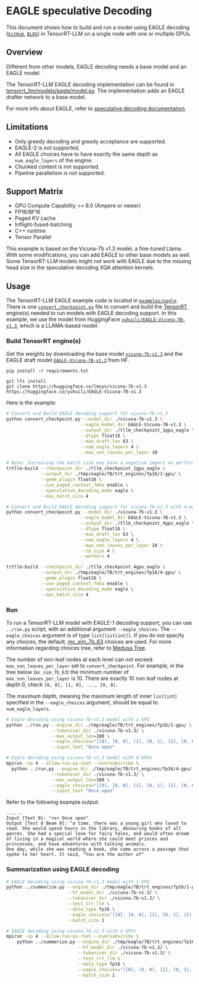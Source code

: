 # EAGLE speculative Decoding

This document shows how to build and run a model using EAGLE decoding ([`GitHub`](https://github.com/SafeAILab/EAGLE/tree/main), [`BLOG`](https://sites.google.com/view/eagle-llm)) in TensorRT-LLM on a single node with one or multiple GPUs.

## Overview
Different from other models, EAGLE decoding needs a base model and an EAGLE model.

The TensorRT-LLM EAGLE decoding implementation can be found in [tensorrt_llm/models/eagle/model.py](../../tensorrt_llm/models/eagle/model.py).
The implementation adds an EAGLE drafter network to a base model.

For more info about EAGLE, refer to [speculative decoding documentation](https://nvidia.github.io/TensorRT-LLM/advanced/speculative-decoding.html).

## Limitations
  * Only greedy decoding and greedy acceptance are supported.
  * EAGLE-2 is not supported.
  * All EAGLE choices have to have exactly the same depth as `num_eagle_layers` of the engine.
  * Chunked context is not supported.
  * Pipeline parallelism is not supported.

## Support Matrix
  * GPU Compute Capability >= 8.0 (Ampere or newer)
  * FP16/BF16
  * Paged KV cache
  * Inflight-fused-batching
  * C++ runtime
  * Tensor Parallel

This example is based on the Vicuna-7b v1.3 model, a fine-tuned Llama. With some modifications, you can add EAGLE to other base models as well. Some TensorRT-LLM models might not work with EAGLE due to the missing head size in the speculative decoding XQA attention kernels.

## Usage
The TensorRT-LLM EAGLE example code is located in [`examples/eagle`](./). There is one [`convert_checkpoint.py`](./convert_checkpoint.py) file to convert and build the [TensorRT](https://developer.nvidia.com/tensorrt) engine(s) needed to run models with EAGLE decoding support.
In this example, we use the model from HuggingFace [`yuhuili/EAGLE-Vicuna-7B-v1.3`](https://huggingface.co/yuhuili/EAGLE-Vicuna-7B-v1.3), which is a LLAMA-based model.

### Build TensorRT engine(s)
Get the weights by downloading the base model [`vicuna-7b-v1.3`](https://huggingface.co/lmsys/vicuna-7b-v1.3) and the EAGLE draft model [`EAGLE-Vicuna-7B-v1.3`](https://huggingface.co/yuhuili/EAGLE-Vicuna-7B-v1.3) from HF.

```
pip install -r requirements.txt

git lfs install
git clone https://huggingface.co/lmsys/vicuna-7b-v1.3
https://huggingface.co/yuhuili/EAGLE-Vicuna-7B-v1.3
```

Here is the example:
```bash
# Convert and Build EAGLE decoding support for vicuna-7b-v1.3
python convert_checkpoint.py --model_dir ./vicuna-7b-v1.3 \
                            --eagle_model_dir EAGLE-Vicuna-7B-v1.3 \
                            --output_dir ./tllm_checkpoint_1gpu_eagle \
                            --dtype float16 \
                            --max_draft_len 63 \
                            --num_eagle_layers 4 \
                            --max_non_leaves_per_layer 10

# Note: Increasing the batch size may have a negative impact on performance
trtllm-build --checkpoint_dir ./tllm_checkpoint_1gpu_eagle \
             --output_dir ./tmp/eagle/7B/trt_engines/fp16/1-gpu/ \
             --gemm_plugin float16 \
             --use_paged_context_fmha enable \
             --speculative_decoding_mode eagle \
             --max_batch_size 4

# Convert and Build EAGLE decoding support for vicuna-7b-v1.3 with 4-way tensor parallelism.
python convert_checkpoint.py --model_dir ./vicuna-7b-v1.3 \
                            --eagle_model_dir EAGLE-Vicuna-7B-v1.3 \
                            --output_dir ./tllm_checkpoint_4gpu_eagle \
                            --dtype float16 \
                            --max_draft_len 63 \
                            --num_eagle_layers 4 \
                            --max_non_leaves_per_layer 10 \
                            --tp_size 4 \
                            --workers 4

trtllm-build --checkpoint_dir ./tllm_checkpoint_4gpu_eagle \
             --output_dir ./tmp/eagle/7B/trt_engines/fp16/4-gpu/ \
             --gemm_plugin float16 \
             --use_paged_context_fmha enable \
             --speculative_decoding_mode eagle \
             --max_batch_size 4
```

### Run

To run a TensorRT-LLM model with EAGLE-1 decoding support, you can use `../run.py` script, with an additional argument
`--eagle_choices`.
The `--eagle_choices` argument is of type `list[list[int]]`. If you do not specify any choices, the
default, [mc_sim_7b_63](https://github.com/FasterDecoding/Medusa/blob/main/medusa/model/medusa_choices.py#L1) choices
are used. For more information regarding choices tree, refer
to [Medusa Tree](https://nvidia.github.io/TensorRT-LLM/advanced/speculative-decoding.html#medusa-tree).

The number of non-leaf nodes at each level can not exceed `max_non_leaves_per_layer` set
to `convert_checkpoint`. For example, in the tree below (`mc_sim_7b_63`) the minimum number of
`max_non_leaves_per_layer` is 10. There are exactly 10 non leaf nodes at depth 0, check `[0, 0], [1, 0], ..., [9, 0]`.

The maximum depth, meaning the maximum length of inner `list[int]` specified in the `--eagle_choices` argument, should
be equal to `num_eagle_layers`.

```bash
# Eagle decoding using vicuna-7b-v1.3 model with 1 GPU
python ../run.py --engine_dir ./tmp/eagle/7B/trt_engines/fp16/1-gpu/ \
                 --tokenizer_dir ./vicuna-7b-v1.3/ \
                 --max_output_len=100 \
                 --eagle_choices="[[0], [0, 0], [1], [0, 1], [2], [0, 0, 0], [1, 0], [0, 2], [3], [0, 3], [4], [0, 4], [2, 0], [0, 5], [0, 0, 1], [5], [0, 6], [6], [0, 7], [0, 1, 0], [1, 1], [7], [0, 8], [0, 0, 2], [3, 0], [0, 9], [8], [9], [1, 0, 0], [0, 2, 0], [1, 2], [0, 0, 3], [4, 0], [2, 1], [0, 0, 4], [0, 0, 5], [0, 0, 0, 0], [0, 1, 1], [0, 0, 6], [0, 3, 0], [5, 0], [1, 3], [0, 0, 7], [0, 0, 8], [0, 0, 9], [6, 0], [0, 4, 0], [1, 4], [7, 0], [0, 1, 2], [2, 0, 0], [3, 1], [2, 2], [8, 0], [0, 5, 0], [1, 5], [1, 0, 1], [0, 2, 1], [9, 0], [0, 6, 0], [0, 0, 0, 1], [1, 6], [0, 7, 0]]" \
                 --input_text "Once upon"

# Eagle decoding using vicuna-7b-v1.3 model with 4 GPUs
mpirun -np 4 --allow-run-as-root --oversubscribe \
  python ../run.py --engine_dir ./tmp/eagle/7B/trt_engines/fp16/4-gpu/ \
                 --tokenizer_dir ./vicuna-7b-v1.3/ \
                 --max_output_len=100 \
                 --eagle_choices="[[0], [0, 0], [1], [0, 1], [2], [0, 0, 0], [1, 0], [0, 2], [3], [0, 3], [4], [0, 4], [2, 0], [0, 5], [0, 0, 1], [5], [0, 6], [6], [0, 7], [0, 1, 0], [1, 1], [7], [0, 8], [0, 0, 2], [3, 0], [0, 9], [8], [9], [1, 0, 0], [0, 2, 0], [1, 2], [0, 0, 3], [4, 0], [2, 1], [0, 0, 4], [0, 0, 5], [0, 0, 0, 0], [0, 1, 1], [0, 0, 6], [0, 3, 0], [5, 0], [1, 3], [0, 0, 7], [0, 0, 8], [0, 0, 9], [6, 0], [0, 4, 0], [1, 4], [7, 0], [0, 1, 2], [2, 0, 0], [3, 1], [2, 2], [8, 0], [0, 5, 0], [1, 5], [1, 0, 1], [0, 2, 1], [9, 0], [0, 6, 0], [0, 0, 0, 1], [1, 6], [0, 7, 0]]" \
                 --input_text "Once upon"
```

Refer to the following example output:
```text
......
Input [Text 0]: "<s> Once upon"
Output [Text 0 Beam 0]: "a time, there was a young girl who loved to read. She would spend hours in the library, devouring books of all genres. She had a special love for fairy tales, and would often dream of living in a magical world where she could meet princes and princesses, and have adventures with talking animals.
One day, while she was reading a book, she came across a passage that spoke to her heart. It said, "You are the author of"
```

### Summarization using EAGLE decoding
```bash
# EAGLE decoding using vicuna-7b-v1.3 model with 1 GPU
python ../summarize.py --engine_dir ./tmp/eagle/7B/trt_engines/fp16/1-gpu/ \
                       --hf_model_dir ./vicuna-7b-v1.3/ \
                       --tokenizer_dir ./vicuna-7b-v1.3/ \
                       --test_trt_llm \
                       --data_type fp16 \
                       --eagle_choices="[[0], [0, 0], [1], [0, 1], [2], [0, 0, 0], [1, 0], [0, 2], [3], [0, 3], [4], [0, 4], [2, 0], [0, 5], [0, 0, 1], [5], [0, 6], [6], [0, 7], [0, 1, 0], [1, 1], [7], [0, 8], [0, 0, 2], [3, 0], [0, 9], [8], [9], [1, 0, 0], [0, 2, 0], [1, 2], [0, 0, 3], [4, 0], [2, 1], [0, 0, 4], [0, 0, 5], [0, 0, 0, 0], [0, 1, 1], [0, 0, 6], [0, 3, 0], [5, 0], [1, 3], [0, 0, 7], [0, 0, 8], [0, 0, 9], [6, 0], [0, 4, 0], [1, 4], [7, 0], [0, 1, 2], [2, 0, 0], [3, 1], [2, 2], [8, 0], [0, 5, 0], [1, 5], [1, 0, 1], [0, 2, 1], [9, 0], [0, 6, 0], [0, 0, 0, 1], [1, 6], [0, 7, 0]]" \
                       --batch_size 1

# EAGLE decoding using vicuna-7b-v1.3 with 4 GPUs
mpirun -np 4 --allow-run-as-root --oversubscribe \
    python ../summarize.py --engine_dir ./tmp/eagle/7B/trt_engines/fp16/4-gpu/ \
                           --hf_model_dir ./vicuna-7b-v1.3/ \
                           --tokenizer_dir ./vicuna-7b-v1.3/ \
                           --test_trt_llm \
                           --data_type fp16 \
                           --eagle_choices="[[0], [0, 0], [1], [0, 1], [2], [0, 0, 0], [1, 0], [0, 2], [3], [0, 3], [4], [0, 4], [2, 0], [0, 5], [0, 0, 1], [5], [0, 6], [6], [0, 7], [0, 1, 0], [1, 1], [7], [0, 8], [0, 0, 2], [3, 0], [0, 9], [8], [9], [1, 0, 0], [0, 2, 0], [1, 2], [0, 0, 3], [4, 0], [2, 1], [0, 0, 4], [0, 0, 5], [0, 0, 0, 0], [0, 1, 1], [0, 0, 6], [0, 3, 0], [5, 0], [1, 3], [0, 0, 7], [0, 0, 8], [0, 0, 9], [6, 0], [0, 4, 0], [1, 4], [7, 0], [0, 1, 2], [2, 0, 0], [3, 1], [2, 2], [8, 0], [0, 5, 0], [1, 5], [1, 0, 1], [0, 2, 1], [9, 0], [0, 6, 0], [0, 0, 0, 1], [1, 6], [0, 7, 0]]" \
                           --batch_size 1
```

